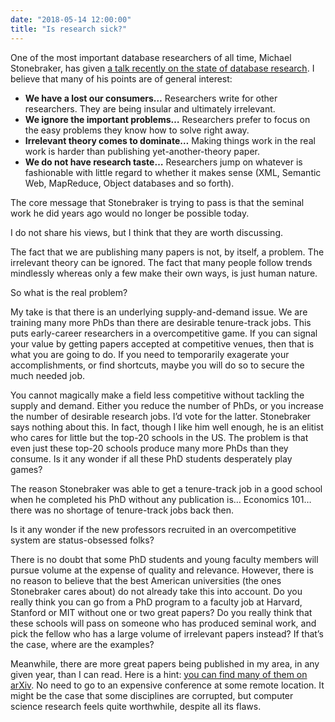 ```yaml
---
date: "2018-05-14 12:00:00"
title: "Is research sick?"
---
```




One of the most important database researchers of all time, Michael Stonebraker, has given [a talk recently on the state of database research](https://www.youtube.com/watch?v=DJFKl_5JTnA). I believe that many of his points are of general interest:

- __We have a lost our consumers&hellip;__ Researchers write for other researchers. They are being insular and ultimately irrelevant.
- __We ignore the important problems&hellip;__ Researchers prefer to focus on the easy problems they know how to solve right away.
- __Irrelevant theory comes to dominate&hellip;__ Making things work in the real work is harder than publishing yet-another-theory paper.
- __We do not have research taste&hellip;__ Researchers jump on whatever is fashionable with little regard to whether it makes sense (XML, Semantic Web, MapReduce, Object databases and so forth).


The core message that Stonebraker is trying to pass is that the seminal work he did years ago would no longer be possible today.

I do not share his views, but I think that they are worth discussing.

The fact that we are publishing many papers is not, by itself, a problem. The irrelevant theory can be ignored. The fact that many people follow trends mindlessly whereas only a few make their own ways, is just human nature.

So what is the real problem?

My take is that there is an underlying supply-and-demand issue. We are training many more PhDs than there are desirable tenure-track jobs. This puts early-career researchers in a overcompetitive game. If you can signal your value by getting papers accepted at competitive venues, then that is what you are going to do. If you need to temporarily exagerate your accomplishments, or find shortcuts, maybe you will do so to secure the much needed job.

You cannot magically make a field less competitive without tackling the supply and demand. Either you reduce the number of PhDs, or you increase the number of desirable research jobs. I&rsquo;d vote for the latter. Stonebraker says nothing about this. In fact, though I like him well enough, he is an elitist who cares for little but the top-20 schools in the US. The problem is that even just these top-20 schools produce many more PhDs than they consume. Is it any wonder if all these PhD students desperately play games?

The reason Stonebraker was able to get a tenure-track job in a good school when he completed his PhD without any publication is&hellip; Economics 101&hellip; there was no shortage of tenure-track jobs back then.

Is it any wonder if the new professors recruited in an overcompetitive system are status-obsessed folks?

There is no doubt that some PhD students and young faculty members will pursue volume at the expense of quality and relevance. However, there is no reason to believe that the best American universities (the ones Stonebraker cares about) do not already take this into account. Do you really think you can go from a PhD program to a faculty job at Harvard, Stanford or MIT without one or two great papers? Do you really think that these schools will pass on someone who has produced seminal work, and pick the fellow who has a large volume of irrelevant papers instead? If that&rsquo;s the case, where are the examples?

Meanwhile, there are more great papers being published in my area, in any given year, than I can read. Here is a hint: [you can find many of them on arXiv](https://arxiv.org/a/lemire_d_1.html). No need to go to an expensive conference at some remote location. It might be the case that some disciplines are corrupted, but computer science research feels quite worthwhile, despite all its flaws.

